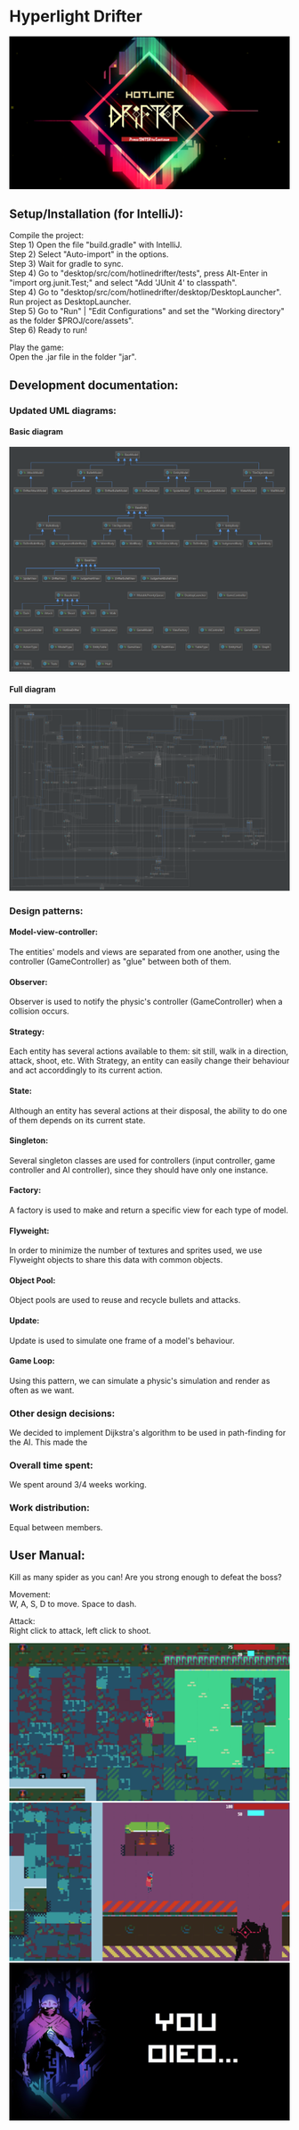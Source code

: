 # Hyperlight Drifter

![LoadingScreen](/screenshots/LoadingScreen.png)

## Setup/Installation (for IntelliJ):

Compile the project:  
Step 1) Open the file "build.gradle" with IntelliJ.  
Step 2) Select "Auto-import" in the options.  
Step 3) Wait for gradle to sync.  
Step 4) Go to "desktop/src/com/hotlinedrifter/tests", press Alt-Enter in "import org.junit.Test;" and select "Add 'JUnit 4' to classpath".  
Step 4) Go to "desktop/src/com/hotlinedrifter/desktop/DesktopLauncher". Run project as DesktopLauncher.  
Step 5) Go to "Run" | "Edit Configurations" and set the "Working directory" as the folder $PROJ/core/assets".  
Step 6) Ready to run!  

Play the game:  
Open the .jar file in the folder "jar".

## Development documentation:

### Updated UML diagrams:

#### Basic diagram
![BasicDiagram](/uml/basic_uml.png)

#### Full diagram
![FullDiagram](/uml/full_uml.png)

### Design patterns:

#### Model-view-controller:
The entities' models and views are separated from one another, using the controller (GameController) as "glue" between both of them.

#### Observer:
Observer is used to notify the physic's controller (GameController) when a collision occurs.

#### Strategy:
Each entity has several actions available to them: sit still, walk in a direction, attack, shoot, etc. With Strategy, an entity can easily change their behaviour and act accorddingly to its current action.

#### State:
Although an entity has several actions at their disposal, the ability to do one of them depends on its current state.

#### Singleton:
Several singleton classes are used for controllers (input controller, game controller and AI controller), since they should have only one instance.

#### Factory:
A factory is used to make and return a specific view for each type of model.

#### Flyweight:
In order to minimize the number of textures and sprites used, we use Flyweight objects to share this data with common objects.  

#### Object Pool:
Object pools are used to reuse and recycle bullets and attacks.

#### Update:
Update is used to simulate one frame of a model's behaviour.

#### Game Loop:
Using this pattern, we can simulate a physic's simulation and render as often as we want.

### Other design decisions:
We decided to implement Dijkstra's algorithm to be used in path-finding for the AI. This made the

### Overall time spent:
We spent around 3/4 weeks working.

### Work distribution:
Equal between members.

## User Manual:

Kill as many spider as you can! Are you strong enough to defeat the boss?  

Movement:  
W, A, S, D to move. Space to dash.  

Attack:  
Right click to attack, left click to shoot.  

![GameScreen](/screenshots/GameScreen.png)
![GameScreen2](/screenshots/GameScreen2.png)
![DeathScreen](/screenshots/DeathScreen.png)


